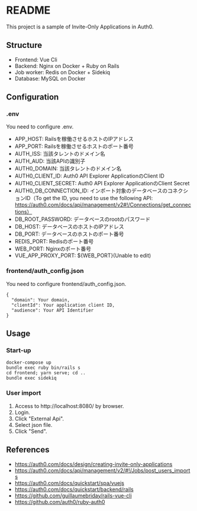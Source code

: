 # README

This project is a sample of Invite-Only Applications in Auth0.

## Structure

* Frontend: Vue Cli
* Backend: Nginx on Docker + Ruby on Rails
* Job worker: Redis on Docker + Sidekiq
* Database: MySQL on Docker

## Configuration
### .env
You need to configure .env.

* APP_HOST: Railsを稼働させるホストのIPアドレス
* APP_PORT: Railsを稼働させるホストのポート番号
* AUTH_ISS: 当該タレントのドメイン名
* AUTH_AUD: 当該APIの識別子
* AUTH0_DOMAIN: 当該タレントのドメイン名
* AUTH0_CLIENT_ID: Auth0 API Explorer ApplicationのClient ID
* AUTH0_CLIENT_SECRET: Auth0 API Explorer ApplicationのClient Secret
* AUTH0_DB_CONNECTION_ID: インポート対象のデータベースのコネクションID（To get the ID, you need to use the following API: https://auth0.com/docs/api/management/v2#!/Connections/get_connections）
* DB_ROOT_PASSWORD: データベースのrootのパスワード
* DB_HOST: データベースのホストのIPアドレス
* DB_PORT: データベースのホストのポート番号
* REDIS_PORT: Redisのポート番号
* WEB_PORT: Nginxのポート番号
* VUE_APP_PROXY_PORT: ${WEB_PORT}(Unable to edit)

### frontend/auth_config.json
You need to configure frontend/auth_config.json.

```
{
  "domain": Your domain,
  "clientId": Your application client ID,
  "audience": Your API Identifier
}
```

## Usage
### Start-up
```
docker-compose up
bundle exec ruby bin/rails s
cd frontend; yarn serve; cd ..
bundle exec sidekiq
```
### User import
1. Access to http://localhost:8080/ by browser.
1. Login.
1. Click "External Api".
1. Select json file.
1. Click "Send".

## References

* https://auth0.com/docs/design/creating-invite-only-applications
* https://auth0.com/docs/api/management/v2/#!/Jobs/post_users_imports
* https://auth0.com/docs/quickstart/spa/vuejs
* https://auth0.com/docs/quickstart/backend/rails
* https://github.com/guillaumebriday/rails-vue-cli
* https://github.com/auth0/ruby-auth0

